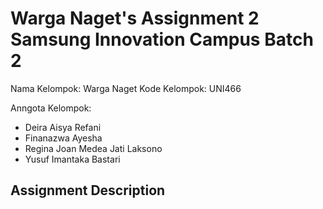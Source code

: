 # Warga Naget's Assignment 2 Samsung Innovation Campus Batch 2
Nama Kelompok: Warga Naget
Kode Kelompok: UNI466

Anngota Kelompok:
- Deira Aisya Refani
- Finanazwa Ayesha
- Regina Joan Medea Jati Laksono
- Yusuf Imantaka Bastari

## Assignment Description
